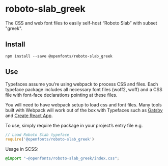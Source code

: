 
# roboto-slab_greek

The CSS and web font files to easily self-host “Roboto Slab” with subset "greek".

## Install

`npm install --save @openfonts/roboto-slab_greek`

## Use

Typefaces assume you’re using webpack to process CSS and files. Each typeface
package includes all necessary font files (woff2, woff) and a CSS file with
font-face declarations pointing at these files.

You will need to have webpack setup to load css and font files. Many tools built
with Webpack will work out of the box with Typefaces such as [Gatsby](https://github.com/gatsbyjs/gatsby)
and [Create React App](https://github.com/facebookincubator/create-react-app).

To use, simply require the package in your project’s entry file e.g.

```javascript
// Load Roboto Slab typeface
require('@openfonts/roboto-slab_greek')
```

Usage in SCSS:
```scss
@import "~@openfonts/roboto-slab_greek/index.css";
```

